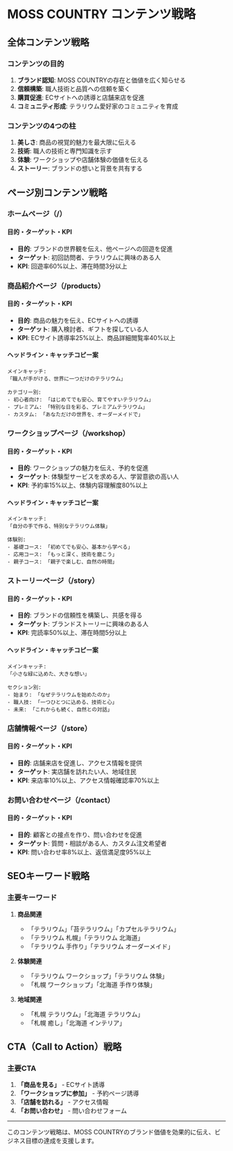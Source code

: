 # MOSS COUNTRY コンテンツ戦略

## 全体コンテンツ戦略

### コンテンツの目的
1. **ブランド認知**: MOSS COUNTRYの存在と価値を広く知らせる
2. **信頼構築**: 職人技術と品質への信頼を築く
3. **購買促進**: ECサイトへの誘導と店舗来店を促進
4. **コミュニティ形成**: テラリウム愛好家のコミュニティを育成

### コンテンツの4つの柱
1. **美しさ**: 商品の視覚的魅力を最大限に伝える
2. **技術**: 職人の技術と専門知識を示す
3. **体験**: ワークショップや店舗体験の価値を伝える
4. **ストーリー**: ブランドの想いと背景を共有する

## ページ別コンテンツ戦略

### ホームページ（/）
#### 目的・ターゲット・KPI
- **目的**: ブランドの世界観を伝え、他ページへの回遊を促進
- **ターゲット**: 初回訪問者、テラリウムに興味のある人
- **KPI**: 回遊率60%以上、滞在時間3分以上

### 商品紹介ページ（/products）
#### 目的・ターゲット・KPI
- **目的**: 商品の魅力を伝え、ECサイトへの誘導
- **ターゲット**: 購入検討者、ギフトを探している人
- **KPI**: ECサイト誘導率25%以上、商品詳細閲覧率40%以上

#### ヘッドライン・キャッチコピー案
```
メインキャッチ:
「職人が手がける、世界に一つだけのテラリウム」

カテゴリー別:
- 初心者向け: 「はじめてでも安心、育てやすいテラリウム」
- プレミアム: 「特別な日を彩る、プレミアムテラリウム」
- カスタム: 「あなただけの世界を、オーダーメイドで」
```

### ワークショップページ（/workshop）
#### 目的・ターゲット・KPI
- **目的**: ワークショップの魅力を伝え、予約を促進
- **ターゲット**: 体験型サービスを求める人、学習意欲の高い人
- **KPI**: 予約率15%以上、体験内容理解度80%以上

#### ヘッドライン・キャッチコピー案
```
メインキャッチ:
「自分の手で作る、特別なテラリウム体験」

体験別:
- 基礎コース: 「初めてでも安心、基本から学べる」
- 応用コース: 「もっと深く、技術を磨こう」
- 親子コース: 「親子で楽しむ、自然の時間」
```

### ストーリーページ（/story）
#### 目的・ターゲット・KPI
- **目的**: ブランドの信頼性を構築し、共感を得る
- **ターゲット**: ブランドストーリーに興味のある人
- **KPI**: 完読率50%以上、滞在時間5分以上

#### ヘッドライン・キャッチコピー案
```
メインキャッチ:
「小さな緑に込めた、大きな想い」

セクション別:
- 始まり: 「なぜテラリウムを始めたのか」
- 職人技: 「一つひとつに込める、技術と心」
- 未来: 「これからも続く、自然との対話」
```

### 店舗情報ページ（/store）
#### 目的・ターゲット・KPI
- **目的**: 店舗来店を促進し、アクセス情報を提供
- **ターゲット**: 実店舗を訪れたい人、地域住民
- **KPI**: 来店率10%以上、アクセス情報確認率70%以上

### お問い合わせページ（/contact）
#### 目的・ターゲット・KPI
- **目的**: 顧客との接点を作り、問い合わせを促進
- **ターゲット**: 質問・相談がある人、カスタム注文希望者
- **KPI**: 問い合わせ率8%以上、返信満足度95%以上

## SEOキーワード戦略

### 主要キーワード
1. **商品関連**
   - 「テラリウム」「苔テラリウム」「カプセルテラリウム」
   - 「テラリウム 札幌」「テラリウム 北海道」
   - 「テラリウム 手作り」「テラリウム オーダーメイド」

2. **体験関連**
   - 「テラリウム ワークショップ」「テラリウム 体験」
   - 「札幌 ワークショップ」「北海道 手作り体験」

3. **地域関連**
   - 「札幌 テラリウム」「北海道 テラリウム」
   - 「札幌 癒し」「北海道 インテリア」

## CTA（Call to Action）戦略

### 主要CTA
1. **「商品を見る」** - ECサイト誘導
2. **「ワークショップに参加」** - 予約ページ誘導
3. **「店舗を訪れる」** - アクセス情報
4. **「お問い合わせ」** - 問い合わせフォーム

---

このコンテンツ戦略は、MOSS COUNTRYのブランド価値を効果的に伝え、ビジネス目標の達成を支援します。